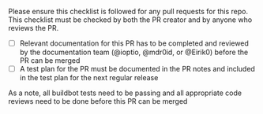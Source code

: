 Please ensure this checklist is followed for any pull requests for this repo. This checklist must be checked by both the PR creator and by anyone who reviews the PR.
* [ ] Relevant documentation for this PR has to be completed and reviewed by the documentation team (@ioptio, @mdr0id, or @Eirik0) before the PR can be merged
* [ ] A test plan for the PR must be documented in the PR notes and included in the test plan for the next regular release

As a note, all buildbot tests need to be passing and all appropriate code reviews need to be done before this PR can be merged

